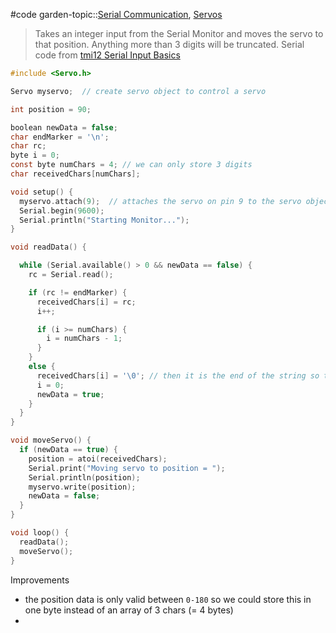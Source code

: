 #code 
garden-topic::[Serial Communication](../../../Serial%20Communication.md), [Servos](../../../Servos.md)

> Takes an integer input from the Serial Monitor and moves the servo to that position.
> Anything more than 3 digits will be truncated. 
> Serial code from [tmi12 Serial Input Basics](../tmi12%20Serial%20Input%20Basics.md)

```c
#include <Servo.h>

Servo myservo;  // create servo object to control a servo

int position = 90;

boolean newData = false;
char endMarker = '\n';
char rc;
byte i = 0;
const byte numChars = 4; // we can only store 3 digits
char receivedChars[numChars];

void setup() {
  myservo.attach(9);  // attaches the servo on pin 9 to the servo object
  Serial.begin(9600);
  Serial.println("Starting Monitor...");
}

void readData() {

  while (Serial.available() > 0 && newData == false) {
    rc = Serial.read(); 

    if (rc != endMarker) {
      receivedChars[i] = rc;
      i++;

      if (i >= numChars) {
        i = numChars - 1;
      }
    }
    else {
      receivedChars[i] = '\0'; // then it is the end of the string so terminate it
      i = 0;
      newData = true;
    }
  }
}

void moveServo() {
  if (newData == true) {
    position = atoi(receivedChars);
    Serial.print("Moving servo to position = ");
    Serial.println(position);
    myservo.write(position);
    newData = false;
  }
}

void loop() {
  readData();    
  moveServo();
}
```

Improvements
- the position data is only valid between `0-180` so we could store this in one byte instead of an array of 3 chars (=  4 bytes)
- 